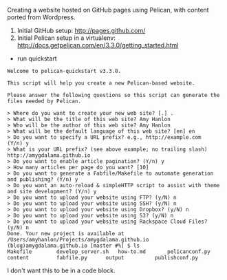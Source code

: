Creating a website hosted on GitHub pages using Pelican, with content ported from Wordpress.

1. Initial GitHub setup: http://pages.github.com/
2. Initial Pelican setup in a virtualenv: http://docs.getpelican.com/en/3.3.0/getting_started.html
  * run quickstart  
```(blog)amygdalama.github.io [master #%] $ pelican-quickstart  
Welcome to pelican-quickstart v3.3.0.  

This script will help you create a new Pelican-based website.  

Please answer the following questions so this script can generate the files needed by Pelican.  

> Where do you want to create your new web site? [.] .  
> What will be the title of this web site? Amy Hanlon  
> Who will be the author of this web site? Amy Hanlon  
> What will be the default language of this web site? [en] en  
> Do you want to specify a URL prefix? e.g., http://example.com   (Y/n) y  
> What is your URL prefix? (see above example; no trailing slash) http://amygdalama.github.io  
> Do you want to enable article pagination? (Y/n) y  
> How many articles per page do you want? [10]  
> Do you want to generate a Fabfile/Makefile to automate generation and publishing? (Y/n) y  
> Do you want an auto-reload & simpleHTTP script to assist with theme and site development? (Y/n) y  
> Do you want to upload your website using FTP? (y/N) n  
> Do you want to upload your website using SSH? (y/N) n  
> Do you want to upload your website using Dropbox? (y/N) n  
> Do you want to upload your website using S3? (y/N) n  
> Do you want to upload your website using Rackspace Cloud Files? (y/N) n  
Done. Your new project is available at /Users/amyhanlon/Projects/amygdalama.github.io  
(blog)amygdalama.github.io [master #%] $ ls  
Makefile		develop_server.sh	how-to.md		pelicanconf.py  
content			fabfile.py		output			publishconf.py
```
I don't want this to be in a code block.